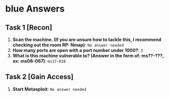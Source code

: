 # blue Answers

## Task 1 [Recon]

1. **Scan the machine. (If you are unsure how to tackle this, I recommend checking out the room RP: Nmap)**: `No answer needed`
2. **How many ports are open with a port number under 1000?**: `3`
3. **What is this machine vulnerable to? (Answer in the form of: ms??-???, ex: ms08-067)**: `ms17-010`

## Task 2 [Gain Access]

1. **Start Metasploit**: `No answer needed`
